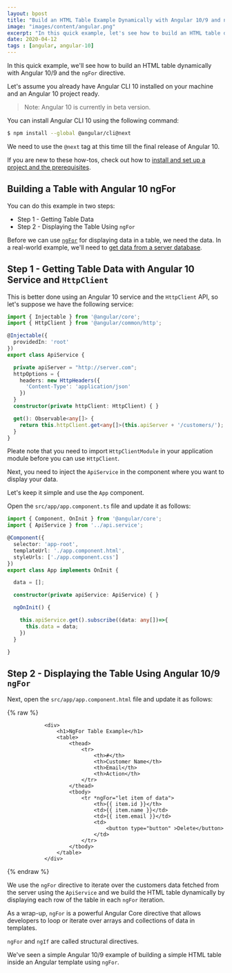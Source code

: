 ```yaml
---
layout: bpost
title: "Build an HTML Table Example Dynamically with Angular 10/9 and ngFor"
image: "images/content/angular.png"
excerpt: "In this quick example, let's see how to build an HTML table dynamically with Angular 10 and the ngFor directive" 
date: 2020-04-12
tags : [angular, angular-10] 
---
```


In this quick example, we'll see how to build an HTML table dynamically with Angular 10/9 and the `ngFor` directive.

Let's assume you already have Angular CLI 10 installed on your machine and an Angular 10 project ready.

> Note: Angular 10 is currently in beta version.

You can install Angular CLI 10 using the following command:

```bash
$ npm install --global @angular/cli@next
```

We need to use the `@next` tag at this time till the final release of Angular 10. 

If you are new to these how-tos, check out how to [install and set up a project and the prerequisites](https://www.techiediaries.com/angular-cli-tutorial/).

## Building a Table with Angular 10 ngFor 

You can do this example in two steps:

- Step 1 - Getting Table Data
- Step 2 - Displaying the Table Using `ngFor`

Before we can use [`ngFor`](https://www.techiediaries.com/angular-ngfor/) for displaying data in a table, we need the data. In a real-world example, we'll need to [get data from a server database](https://www.techiediaries.com/angular-http-client/). 

## Step 1 - Getting Table Data with Angular 10 Service and `HttpClient`

This is better done using an Angular 10 service and the `HttpClient` API, so let's suppose we have the following service:

```ts
import { Injectable } from '@angular/core';
import { HttpClient } from '@angular/common/http';

@Injectable({
  providedIn: 'root'
})
export class ApiService {

  private apiServer = "http://server.com";
  httpOptions = {
    headers: new HttpHeaders({
      'Content-Type': 'application/json'
    })
  }
  constructor(private httpClient: HttpClient) { }

  get(): Observable<any[]> {
    return this.httpClient.get<any[]>(this.apiServer + '/customers/');
  }
}
```     

Pleate note that you need to import `HttpClientModule` in your application module before you can use `HttpClient`.
 
Next, you need to inject the `ApiService` in the component where you want to display your data. 

Let's keep it simple and use the `App` component.

Open the `src/app/app.component.ts` file and update it as follows:

```ts
import { Component, OnInit } from '@angular/core';
import { ApiService } from '../api.service';

@Component({
  selector: 'app-root',
  templateUrl: './app.component.html',
  styleUrls: ['./app.component.css']
})
export class App implements OnInit {

  data = [];

  constructor(private apiService: ApiService) { }

  ngOnInit() {

    this.apiService.get().subscribe((data: any[])=>{
      this.data = data;
    })  
  }

}
```

## Step 2 - Displaying the Table Using Angular 10/9 `ngFor`


Next, open the `src/app/app.component.html` file and update it as follows:

{% raw %}
```markup
            <div>
                <h1>NgFor Table Example</h1>
                <table>
                    <thead>
                        <tr>
                            <th>#</th>
                            <th>Customer Name</th>
                            <th>Email</th>
                            <th>Action</th>
                        </tr>
                    </thead>
                    <tbody>
                        <tr *ngFor="let item of data">
                            <th>{{ item.id }}</th>
                            <td>{{ item.name }}</td>
                            <td>{{ item.email }}</td>
                            <td>
                                <button type="button" >Delete</button>
                            </td>
                        </tr>
                    </tbody>
                </table>
            </div>
```
{% endraw %}

We use the `ngFor` directive to iterate over the customers data fetched from the server using the `ApiService` and we build the HTML table dynamically by displaying each row of the table in each `ngFor` iteration.

As a wrap-up, `ngFor` is a powerful Angular Core directive that allows developers to loop or iterate over arrays and collections of data in templates. 

`ngFor` and `ngIf` are called structural directives.

We've seen a simple Angular 10/9 example of building a simple HTML table inside an Angular template using `ngFor`.  